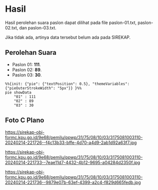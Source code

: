 # Hasil

Hasil perolehan suara paslon dapat dilihat pada file paslon-01.txt, paslon-02.txt, dan paslon-03.txt.

Jika tidak ada, artinya data tersebut belum ada pada SIREKAP.

## Perolehan Suara

 * Paslon 01: **111**.
 * Paslon 02: **89**.
 * Paslon 03: **30**.

```mermaid
%%{init: {"pie": {"textPosition": 0.5}, "themeVariables": {"pieOuterStrokeWidth": "5px"}} }%%
pie showData
    "01" : 111
    "02" : 89
    "03" : 30
```
## Foto C Plano

https://sirekap-obj-formc.kpu.go.id/9e68/pemilu/ppwp/31/75/08/10/03/3175081003110-20240214-221726--f4c13b33-bffe-4d70-a4d9-2ab1d92a63f7.jpg

https://sirekap-obj-formc.kpu.go.id/9e68/pemilu/ppwp/31/75/08/10/03/3175081003110-20240214-221733--7eae11d7-4432-4b12-9695-a04284d2350f.jpg

https://sirekap-obj-formc.kpu.go.id/9e68/pemilu/ppwp/31/75/08/10/03/3175081003110-20240214-221736--9879e07b-63ef-4399-a2c4-f829d665fedb.jpg
